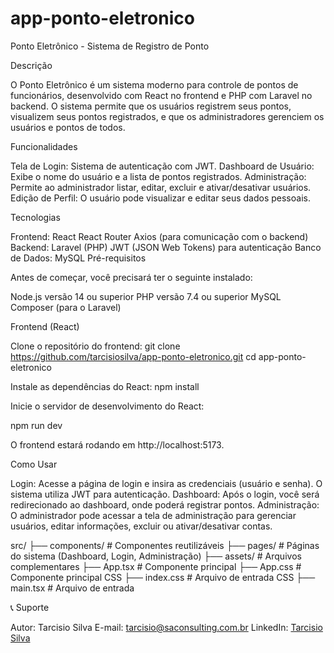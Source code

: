 # app-ponto-eletronico

Ponto Eletrônico - Sistema de Registro de Ponto

Descrição

O Ponto Eletrônico é um sistema moderno para controle de pontos de funcionários, desenvolvido com React no frontend e PHP com Laravel no backend. O sistema permite que os usuários registrem seus pontos, visualizem seus pontos registrados, e que os administradores gerenciem os usuários e pontos de todos.

Funcionalidades

Tela de Login: Sistema de autenticação com JWT.
Dashboard de Usuário: Exibe o nome do usuário e a lista de pontos registrados.
Administração: Permite ao administrador listar, editar, excluir e ativar/desativar usuários.
Edição de Perfil: O usuário pode visualizar e editar seus dados pessoais.

Tecnologias

Frontend:
React
React Router
Axios (para comunicação com o backend)
Backend:
Laravel (PHP)
JWT (JSON Web Tokens) para autenticação
Banco de Dados:
MySQL
Pré-requisitos

Antes de começar, você precisará ter o seguinte instalado:

Node.js versão 14 ou superior
PHP versão 7.4 ou superior
MySQL
Composer (para o Laravel)


Frontend (React)

Clone o repositório do frontend:
git clone https://github.com/tarcisiosilva/app-ponto-eletronico.git
cd app-ponto-eletronico

Instale as dependências do React:
npm install

Inicie o servidor de desenvolvimento do React:

npm run dev

O frontend estará rodando em http://localhost:5173.


Como Usar

Login: Acesse a página de login e insira as credenciais (usuário e senha). O sistema utiliza JWT para autenticação.
Dashboard: Após o login, você será redirecionado ao dashboard, onde poderá registrar pontos.
Administração: O administrador pode acessar a tela de administração para gerenciar usuários, editar informações, excluir ou ativar/desativar contas.


src/
├── components/         # Componentes reutilizáveis
├── pages/              # Páginas do sistema (Dashboard, Login, Administração)
├── assets/             # Arquivos complementares 
├── App.tsx             # Componente principal
├── App.css             # Componente principal CSS
├── index.css           # Arquivo de entrada CSS
├── main.tsx            # Arquivo de entrada


📞 Suporte

Autor: Tarcisio Silva
E-mail: tarcisio@saconsulting.com.br
LinkedIn: [Tarcisio Silva](https://www.linkedin.com/in/taarcisiosilva/)
